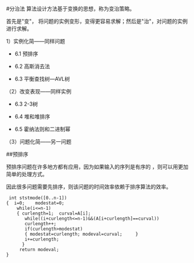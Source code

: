 #分治法
算法设计方法基于变换的思想，称为变治策略。

首先是"变"， 将问题的实例变形，变得更容易求解；然后是"治"，对问题的实例进行求解。

1）实例化简——同样问题

  * 6.1  预排序

   * 6.2  高斯消去法

   * 6.3  平衡查找树—AVL树

（2）改变表现——同样实例

   * 6.3  2-3树

   * 6.4  堆和堆排序

   * 6.5  霍纳法则和二进制幂

（3）问题化简——另一问题

##预排序

预排序问题在许多地方都有应用，因为如果输入的序列是有序的
，则可以用更加简单的处理方式。

因此很多问题需要先排序，则该问题的时间效率依赖于排序算法的效率。

     int ststmode([0..n-1])
    {  i=0;    modestat=0;
        while(i<=n-1)
        { curlength=1;  curval=A[i];
           while((i+curlength<=n-1)&&(A[i+curlength]==curval))
           curlength++;
           if(curlength>modestat)
           { modestat=curlength; modeval=curval;     }
           i+=curlength;
          }
         return modeval;
    }


